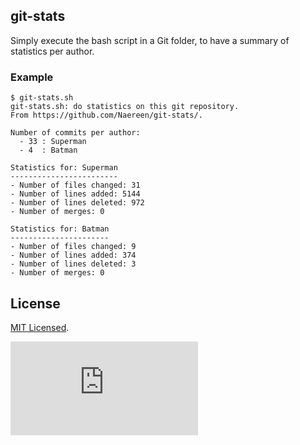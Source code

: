 ## git-stats

Simply execute the bash script in a Git folder, to have a summary of statistics per author.

### Example
```
$ git-stats.sh
git-stats.sh: do statistics on this git repository.
From https://github.com/Naereen/git-stats/.

Number of commits per author:
  - 33 : Superman
  - 4  : Batman

Statistics for: Superman
------------------------
- Number of files changed: 31
- Number of lines added: 5144
- Number of lines deleted: 972
- Number of merges: 0

Statistics for: Batman
----------------------
- Number of files changed: 9
- Number of lines added: 374
- Number of lines deleted: 3
- Number of merges: 0
```

## License
[MIT Licensed](http://lbesson.mit-license.org/).

[![Analytics](https://ga-beacon.appspot.com/UA-38514290-17/github.com/Naereen/git-stats/README.md?pixel)](https://github.com/Naereen/git-stats/)
